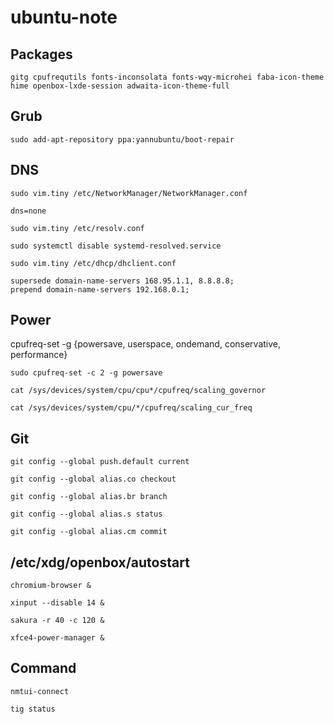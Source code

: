 # ubuntu-note

## Packages

    gitg cpufrequtils fonts-inconsolata fonts-wqy-microhei faba-icon-theme hime openbox-lxde-session adwaita-icon-theme-full
    
## Grub

    sudo add-apt-repository ppa:yannubuntu/boot-repair
    
## DNS

    sudo vim.tiny /etc/NetworkManager/NetworkManager.conf
    
    dns=none
  
    sudo vim.tiny /etc/resolv.conf
  
    sudo systemctl disable systemd-resolved.service
    
    sudo vim.tiny /etc/dhcp/dhclient.conf
    
    supersede domain-name-servers 168.95.1.1, 8.8.8.8;
    prepend domain-name-servers 192.168.0.1;

    
## Power

  cpufreq-set -g {powersave, userspace, ondemand, conservative, performance}

    sudo cpufreq-set -c 2 -g powersave
    
    cat /sys/devices/system/cpu/cpu*/cpufreq/scaling_governor
    
    cat /sys/devices/system/cpu/*/cpufreq/scaling_cur_freq
    
## Git

    git config --global push.default current
    
    git config --global alias.co checkout
    
    git config --global alias.br branch
    
    git config --global alias.s status
    
    git config --global alias.cm commit
    
## /etc/xdg/openbox/autostart

    chromium-browser &
    
    xinput --disable 14 &
    
    sakura -r 40 -c 120 &
    
    xfce4-power-manager &
    
## Command

    nmtui-connect
   
    tig status
    
    
    
